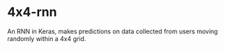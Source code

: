 # 4x4-rnn
An RNN in Keras, makes predictions on data collected from users moving randomly within a 4x4 grid.
